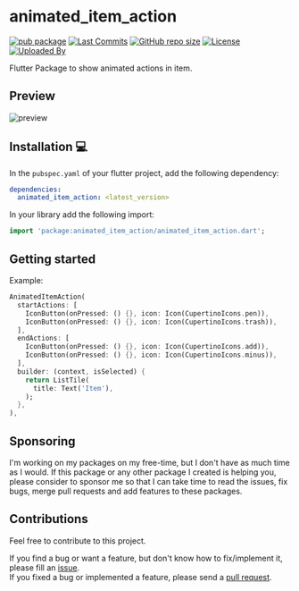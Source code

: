 # animated_item_action

[![pub package](https://img.shields.io/pub/v/animated_item_action.svg?logo=dart&logoColor=00b9fc)](https://pub.dev/packages/animated_item_action)
[![Last Commits](https://img.shields.io/github/last-commit/thitlwincoder/animated_item_action?logo=git&logoColor=white)](https://github.com/thitlwincoder/animated_item_action/commits/master)
[![GitHub repo size](https://img.shields.io/github/repo-size/thitlwincoder/animated_item_action)](https://github.com/thitlwincoder/animated_item_action)
[![License](https://img.shields.io/github/license/thitlwincoder/animated_item_action?logo=open-source-initiative&logoColor=green)](https://github.com/thitlwincoder/animated_item_action/blob/master/LICENSE)
<br>
[![Uploaded By](https://img.shields.io/badge/uploaded%20by-thitlwincoder-blue)](https://github.com/thitlwincoder)


Flutter Package to show animated actions in item.

## Preview

![preview][preview]

## Installation 💻

In the `pubspec.yaml` of your flutter project, add the following dependency:

```yaml
dependencies:
  animated_item_action: <latest_version>
```
In your library add the following import:

```dart
import 'package:animated_item_action/animated_item_action.dart';
```

## Getting started

Example:


```dart
AnimatedItemAction(
  startActions: [
    IconButton(onPressed: () {}, icon: Icon(CupertinoIcons.pen)),
    IconButton(onPressed: () {}, icon: Icon(CupertinoIcons.trash)),
  ],
  endActions: [
    IconButton(onPressed: () {}, icon: Icon(CupertinoIcons.add)),
    IconButton(onPressed: () {}, icon: Icon(CupertinoIcons.minus)),
  ],
  builder: (context, isSelected) {
    return ListTile(
      title: Text('Item'),
    );
  },
),
```

## Sponsoring

I'm working on my packages on my free-time, but I don't have as much time as I would. If this package or any other package I created is helping you, please consider to sponsor me so that I can take time to read the issues, fix bugs, merge pull requests and add features to these packages.

## Contributions

Feel free to contribute to this project.

If you find a bug or want a feature, but don't know how to fix/implement it, please fill an [issue][issue].  
If you fixed a bug or implemented a feature, please send a [pull request][pr].

<!-- Links -->

[preview]: https://raw.githubusercontent.com/thitlwincoder/animated_item_action/assets/preview.gif
[issue]: https://github.com/thitlwincoder/animated_item_action/issues
[pr]: https://github.com/thitlwincoder/animated_item_action/pulls